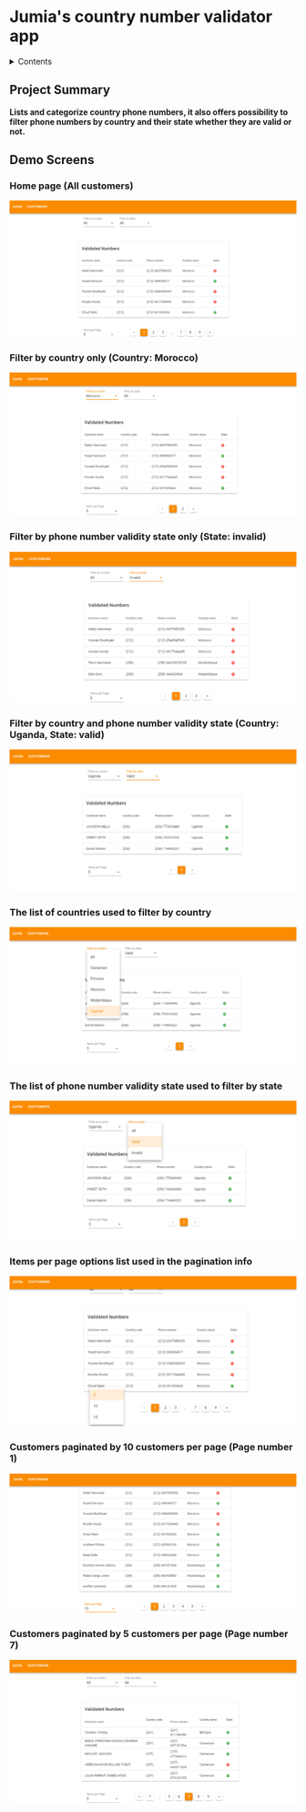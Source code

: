 # Jumia's country number validator app


<!-- TABLE OF CONTENTS -->
<details>
  <summary>Contents</summary>
  <ol>
    <li><b>Project Summary</b></li>
    <li><b>Demo Screens</b></li>
    <li><b>How To Run</a>
    <ul>
        <li><b>Run A JAR File</b></li>
        <li><b>Run With Docker</b></li>
      </ul></li>
    <li><b>Project Structure</b></li>
    <li><b>Enhancements</b></li>
  </ol>
</details>

<!-- Project Summary -->
## Project Summary

Lists and categorize country phone numbers, it also offers possibility to filter phone numbers by country and their state whether they are valid or not.


<!-- Demo Screens -->
## Demo Screens

### Home page (All customers)
![Home - All customers](/Demo/home.PNG)

### Filter by country only (Country: Morocco)
![Filter - By country](/Demo/filter_by_country.PNG)

### Filter by phone number validity state only (State: invalid)
![Filter - By state](/Demo/filter_by_state.PNG)

### Filter by country and phone number validity state (Country: Uganda, State: valid)
![Filter - By country&state](/Demo/filter_by_country_and_state.PNG)

### The list of countries used to filter by country
![List - of all countries](/Demo/filter_by_country_list.PNG)

### The list of phone number validity state used to filter by state
![List - of all phone number validity states](/Demo/filter_by_state_list.PNG)

### Items per page options list used in the pagination info
![List - of items per page](/Demo/items_per_page_list.PNG)

### Customers paginated by 10 customers per page (Page number 1)
![Paginated - 10 customers per page](/Demo/paginated_10_per_page.PNG)

### Customers paginated by 5 customers per page (Page number 7)
![Paginated - 5 customers per page and page number 7](/Demo/paginated_5_per_page_number_7.PNG)
